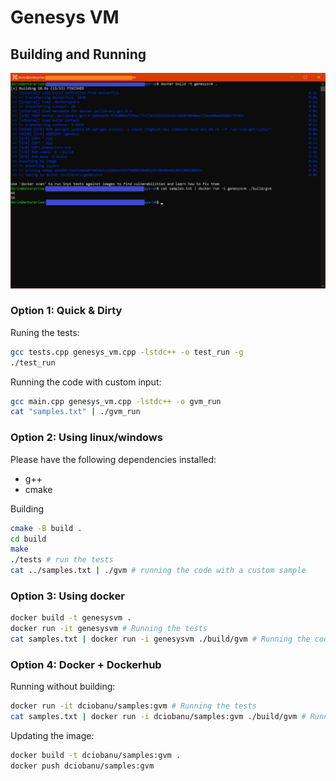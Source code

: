 # Genesys VM

## Building and Running

![option3](./screenshot.png)

### Option 1: Quick & Dirty

Runing the tests:
```sh
gcc tests.cpp genesys_vm.cpp -lstdc++ -o test_run -g
./test_run
```

Running the code with custom input:
```sh
gcc main.cpp genesys_vm.cpp -lstdc++ -o gvm_run
cat "samples.txt" | ./gvm_run

```

### Option 2: Using linux/windows

Please have the following dependencies installed:
- g++
- cmake

Building
```sh
cmake -B build .
cd build
make
./tests # run the tests
cat ../samples.txt | ./gvm # running the code with a custom sample
```

### Option 3: Using docker

```sh
docker build -t genesysvm .
docker run -it genesysvm # Running the tests
cat samples.txt | docker run -i genesysvm ./build/gvm # Running the code with custom input
```

### Option 4: Docker + Dockerhub

Running without building:
```sh
docker run -it dciobanu/samples:gvm # Running the tests
cat samples.txt | docker run -i dciobanu/samples:gvm ./build/gvm # Running the VM with custom input
```

Updating the image:
```sh 
docker build -t dciobanu/samples:gvm .
docker push dciobanu/samples:gvm
```
